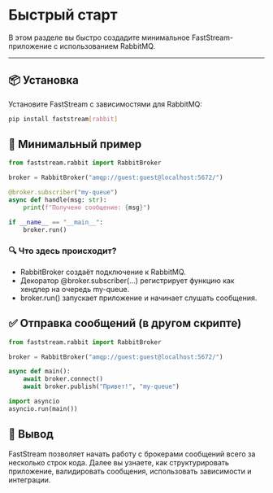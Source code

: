 # Быстрый старт

В этом разделе вы быстро создадите минимальное FastStream-приложение с использованием RabbitMQ.

---

## 📦 Установка

Установите FastStream с зависимостями для RabbitMQ:

```bash
pip install faststream[rabbit]
```

## 🧪 Минимальный пример

```python
from faststream.rabbit import RabbitBroker

broker = RabbitBroker("amqp://guest:guest@localhost:5672/")

@broker.subscriber("my-queue")
async def handle(msg: str):
    print(f"Получено сообщение: {msg}")

if __name__ == "__main__":
    broker.run()
```

### 🔍 Что здесь происходит?

- RabbitBroker создаёт подключение к RabbitMQ.
- Декоратор @broker.subscriber(...) регистрирует функцию как хендлер на очередь my-queue.
- broker.run() запускает приложение и начинает слушать сообщения.

## ✅ Отправка сообщений (в другом скрипте)

```python
from faststream.rabbit import RabbitBroker

broker = RabbitBroker("amqp://guest:guest@localhost:5672/")

async def main():
    await broker.connect()
    await broker.publish("Привет!", "my-queue")

import asyncio
asyncio.run(main())
```

## 🎉 Вывод

FastStream позволяет начать работу с брокерами сообщений всего за несколько строк кода. Далее вы узнаете, как структурировать приложение, валидировать сообщения, использовать зависимости и интеграции.
